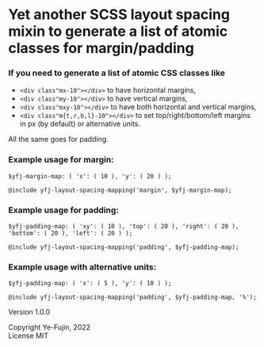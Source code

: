 # Yet another SCSS layout spacing mixin to generate a list of atomic classes for margin/padding

### If you need to generate a list of atomic CSS classes like

- `<div class"mx-10"></div>` to have horizontal margins,
- `<div class"my-10"></div>` to have vertical margins,
- `<div class"mxy-10"></div>` to have both horizontal and vertical margins,
- `<div class"m{t,r,b,l}-10"></div>` to set top/right/bottom/left margins in px (by default) or alternative units.

All the same goes for padding.

### Example usage for margin:

`$yfj-margin-map: ( 'x': ( 10 ), 'y': ( 20 ) );`

`@include yfj-layout-spacing-mapping('margin', $yfj-margin-map);`

### Example usage for padding:

`$yfj-padding-map: ( 'xy': ( 10 ), 'top': ( 20 ), 'right': ( 20 ), 'bottom': ( 20 ), 'left': ( 20 ) );`

`@include yfj-layout-spacing-mapping('padding', $yfj-padding-map);`

### Example usage with alternative units:

`$yfj-padding-map: ( 'x': ( 5 ), 'y': ( 10 ) );`

`@include yfj-layout-spacing-mapping('padding', $yfj-padding-map, '%');`

Version 1.0.0

Copyright Ye-Fujin, 2022<br>
License MIT
